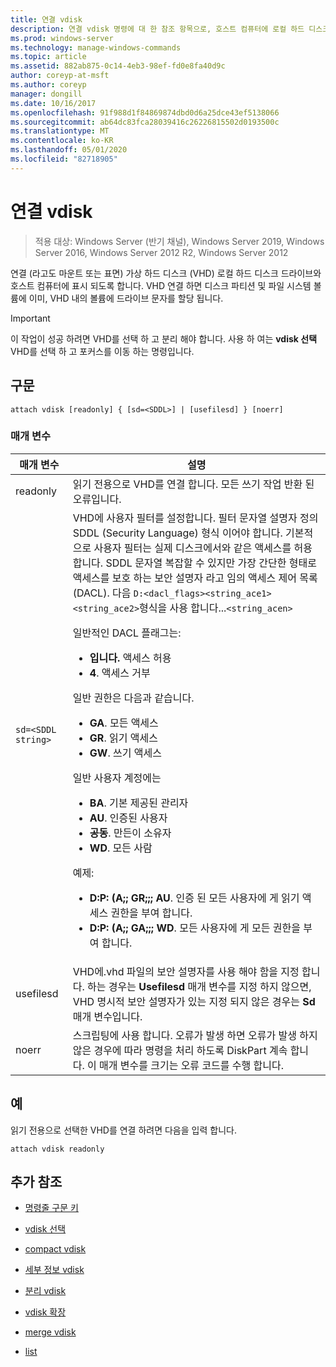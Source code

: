 ```yaml
---
title: 연결 vdisk
description: 연결 vdisk 명령에 대 한 참조 항목으로, 호스트 컴퓨터에 로컬 하드 디스크 드라이브로 표시 되도록 VHD (가상 하드 디스크)를 연결 합니다.
ms.prod: windows-server
ms.technology: manage-windows-commands
ms.topic: article
ms.assetid: 882ab875-0c14-4eb3-98ef-fd0e8fa40d9c
author: coreyp-at-msft
ms.author: coreyp
manager: dongill
ms.date: 10/16/2017
ms.openlocfilehash: 91f988d1f84869874dbd0d6a25dce43ef5138066
ms.sourcegitcommit: ab64dc83fca28039416c26226815502d0193500c
ms.translationtype: MT
ms.contentlocale: ko-KR
ms.lasthandoff: 05/01/2020
ms.locfileid: "82718905"
---
```

# <a name="attach-vdisk"></a>연결 vdisk

> 적용 대상: Windows Server (반기 채널), Windows Server 2019, Windows Server 2016, Windows Server 2012 R2, Windows Server 2012

연결 (라고도 마운트 또는 표면) 가상 하드 디스크 (VHD) 로컬 하드 디스크 드라이브와 호스트 컴퓨터에 표시 되도록 합니다. VHD 연결 하면 디스크 파티션 및 파일 시스템 볼륨에 이미, VHD 내의 볼륨에 드라이브 문자를 할당 됩니다.

> [!IMPORTANT]
> 이 작업이 성공 하려면 VHD를 선택 하 고 분리 해야 합니다. 사용 하 여는 **vdisk 선택** VHD를 선택 하 고 포커스를 이동 하는 명령입니다.

## <a name="syntax"></a>구문

```
attach vdisk [readonly] { [sd=<SDDL>] | [usefilesd] } [noerr]
```

### <a name="parameters"></a>매개 변수

| 매개 변수 | 설명 |
| --------- | ----------- |
| readonly | 읽기 전용으로 VHD를 연결 합니다. 모든 쓰기 작업 반환 된 오류입니다. |
| `sd=<SDDL string>` | VHD에 사용자 필터를 설정합니다. 필터 문자열 설명자 정의 SDDL (Security Language) 형식 이어야 합니다. 기본적으로 사용자 필터는 실제 디스크에서와 같은 액세스를 허용합니다. SDDL 문자열 복잡할 수 있지만 가장 간단한 형태로 액세스를 보호 하는 보안 설명자 라고 임의 액세스 제어 목록 (DACL). 다음 `D:<dacl_flags><string_ace1><string_ace2>`형식을 사용 합니다...`<string_acen>`<p>일반적인 DACL 플래그는:<ul><li>**입니다.** 액세스 허용</li><li>**4**. 액세스 거부</li></ul>일반 권한은 다음과 같습니다.<ul><li>**GA**. 모든 액세스</li><li>**GR**. 읽기 액세스</li><li> **GW**. 쓰기 액세스</li></ul>일반 사용자 계정에는<ul><li>**BA**. 기본 제공된 관리자</li><li>**AU**. 인증된 사용자</li><li>**공동**. 만든이 소유자</li><li>**WD**. 모든 사람</li></ul>예제:<ul><li>**D:P: (A;; GR;;; AU**. 인증 된 모든 사용자에 게 읽기 액세스 권한을 부여 합니다.</li><li>**D:P: (A;; GA;;; WD**. 모든 사용자에 게 모든 권한을 부여 합니다.</li></ul> |
| usefilesd | VHD에.vhd 파일의 보안 설명자를 사용 해야 함을 지정 합니다. 하는 경우는 **Usefilesd** 매개 변수를 지정 하지 않으면, VHD 명시적 보안 설명자가 있는 지정 되지 않은 경우는 **Sd** 매개 변수입니다. |
| noerr | 스크립팅에 사용 합니다. 오류가 발생 하면 오류가 발생 하지 않은 경우에 따라 명령을 처리 하도록 DiskPart 계속 합니다. 이 매개 변수를 크기는 오류 코드를 수행 합니다. |

## <a name="examples"></a>예

읽기 전용으로 선택한 VHD를 연결 하려면 다음을 입력 합니다.

```
attach vdisk readonly
```

## <a name="additional-references"></a>추가 참조

- [명령줄 구문 키](command-line-syntax-key.md)

- [vdisk 선택](select-vdisk.md)

- [compact vdisk](compact-vdisk.md)

- [세부 정보 vdisk](detail-vdisk.md)

- [분리 vdisk](detach-vdisk.md)

- [vdisk 확장](expand-vdisk.md)

- [merge vdisk](merge-vdisk.md)

- [list](list_1.md)
